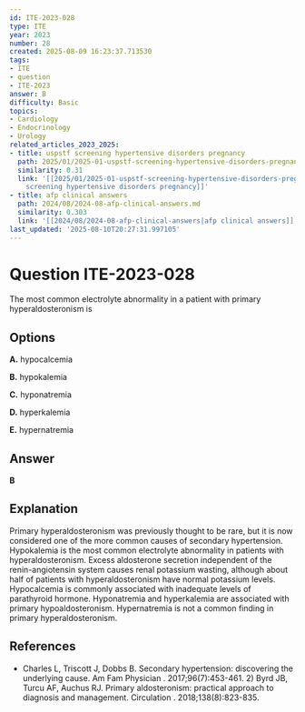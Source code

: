 ```yaml
---
id: ITE-2023-028
type: ITE
year: 2023
number: 28
created: 2025-08-09 16:23:37.713530
tags:
- ITE
- question
- ITE-2023
answer: B
difficulty: Basic
topics:
- Cardiology
- Endocrinology
- Urology
related_articles_2023_2025:
- title: uspstf screening hypertensive disorders pregnancy
  path: 2025/01/2025-01-uspstf-screening-hypertensive-disorders-pregnancy.md
  similarity: 0.31
  link: '[[2025/01/2025-01-uspstf-screening-hypertensive-disorders-pregnancy|uspstf
    screening hypertensive disorders pregnancy]]'
- title: afp clinical answers
  path: 2024/08/2024-08-afp-clinical-answers.md
  similarity: 0.303
  link: '[[2024/08/2024-08-afp-clinical-answers|afp clinical answers]]'
last_updated: '2025-08-10T20:27:31.997105'
---
```


# Question ITE-2023-028

The most common electrolyte abnormality in a patient with primary hyperaldosteronism is

## Options

**A.** hypocalcemia

**B.** hypokalemia

**C.** hyponatremia

**D.** hyperkalemia

**E.** hypernatremia

## Answer

**B**

## Explanation

Primary hyperaldosteronism was previously thought to be rare, but it is now considered one of the more common causes of secondary hypertension. Hypokalemia is the most common electrolyte abnormality in patients with hyperaldosteronism. Excess aldosterone secretion independent of the renin-angiotensin system causes renal potassium wasting, although about half of patients with hyperaldosteronism have normal potassium levels. Hypocalcemia is commonly associated with inadequate levels of parathyroid hormone. Hyponatremia and hyperkalemia are associated with primary hypoaldosteronism. Hypernatremia is not a common finding in primary hyperaldosteronism.

## References

- Charles L, Triscott J, Dobbs B. Secondary hypertension: discovering the underlying cause. Am Fam Physician . 2017;96(7):453-461. 2) Byrd JB, Turcu AF, Auchus RJ. Primary aldosteronism: practical approach to diagnosis and management. Circulation . 2018;138(8):823-835.
